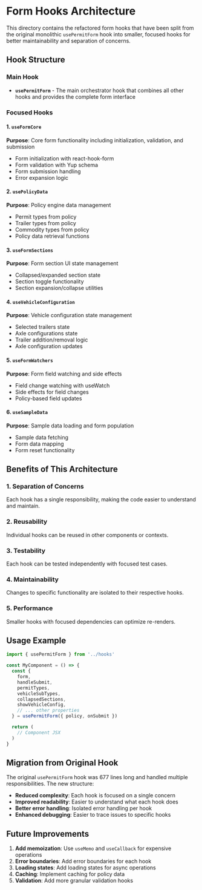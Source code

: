 # Form Hooks Architecture

This directory contains the refactored form hooks that have been split from the original monolithic `usePermitForm` hook into smaller, focused hooks for better maintainability and separation of concerns.

## Hook Structure

### Main Hook
- **`usePermitForm`** - The main orchestrator hook that combines all other hooks and provides the complete form interface

### Focused Hooks

#### 1. `useFormCore`
**Purpose**: Core form functionality including initialization, validation, and submission
- Form initialization with react-hook-form
- Form validation with Yup schema
- Form submission handling
- Error expansion logic

#### 2. `usePolicyData`
**Purpose**: Policy engine data management
- Permit types from policy
- Trailer types from policy
- Commodity types from policy
- Policy data retrieval functions

#### 3. `useFormSections`
**Purpose**: Form section UI state management
- Collapsed/expanded section state
- Section toggle functionality
- Section expansion/collapse utilities

#### 4. `useVehicleConfiguration`
**Purpose**: Vehicle configuration state management
- Selected trailers state
- Axle configurations state
- Trailer addition/removal logic
- Axle configuration updates

#### 5. `useFormWatchers`
**Purpose**: Form field watching and side effects
- Field change watching with useWatch
- Side effects for field changes
- Policy-based field updates

#### 6. `useSampleData`
**Purpose**: Sample data loading and form population
- Sample data fetching
- Form data mapping
- Form reset functionality

## Benefits of This Architecture

### 1. **Separation of Concerns**
Each hook has a single responsibility, making the code easier to understand and maintain.

### 2. **Reusability**
Individual hooks can be reused in other components or contexts.

### 3. **Testability**
Each hook can be tested independently with focused test cases.

### 4. **Maintainability**
Changes to specific functionality are isolated to their respective hooks.

### 5. **Performance**
Smaller hooks with focused dependencies can optimize re-renders.

## Usage Example

```typescript
import { usePermitForm } from '../hooks'

const MyComponent = () => {
  const {
    form,
    handleSubmit,
    permitTypes,
    vehicleSubTypes,
    collapsedSections,
    showVehicleConfig,
    // ... other properties
  } = usePermitForm({ policy, onSubmit })

  return (
    // Component JSX
  )
}
```

## Migration from Original Hook

The original `usePermitForm` hook was 677 lines long and handled multiple responsibilities. The new structure:

- **Reduced complexity**: Each hook is focused on a single concern
- **Improved readability**: Easier to understand what each hook does
- **Better error handling**: Isolated error handling per hook
- **Enhanced debugging**: Easier to trace issues to specific hooks

## Future Improvements

1. **Add memoization**: Use `useMemo` and `useCallback` for expensive operations
2. **Error boundaries**: Add error boundaries for each hook
3. **Loading states**: Add loading states for async operations
4. **Caching**: Implement caching for policy data
5. **Validation**: Add more granular validation hooks

